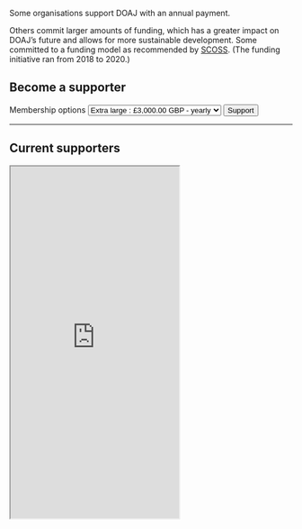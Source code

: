Some organisations support DOAJ with an annual payment.

Others commit larger amounts of funding, which has a greater impact on DOAJ’s future and allows for more sustainable development. Some committed to a funding model as recommended by [SCOSS](https://scoss.org/). (The funding initiative ran from 2018 to 2020.)

## Become a supporter

<form action="https://www.paypal.com/cgi-bin/webscr" method="post" target="_top">
  <input name="cmd" type="hidden" value="_s-xclick"/>
  <input name="hosted_button_id" type="hidden" value="T8RHKSMJ2JN7S"/>
  <input name="on0" type="hidden" value="Membership options"/>
  <label for="os0">Membership options</label>
  <select name="os0">
    <option selected="selected" value="Extra large">
      Extra large : £3,000.00 GBP - yearly
    </option>
    <option value="Large">
      Large : £1,000.00 GBP - yearly
    </option>
    <option value="Medium">
      Medium : £500.00 GBP - yearly
    </option>
    <option value="Small">
      Small : £200.00 GBP - yearly
    </option>
  </select>
  <input name="currency_code" type="hidden" value="GBP"/>
  <button name="submit" type="submit">Support</button>
</form>

---

## Current supporters

<iframe class="bleed" src="https://www.google.com/maps/d/embed?mid=1v1zeuRNC4AIxGIXulRpRqI8T885WYr2F&ll=9.24924582472395%2C0&z=2" height="625"></iframe>
